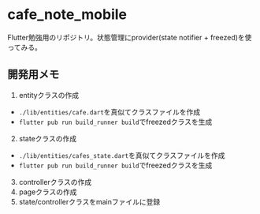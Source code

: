 # cafe_note_mobile
Flutter勉強用のリポジトリ。状態管理にprovider(state notifier + freezed)を使ってみる。

## 開発用メモ
1. entityクラスの作成
- `./lib/entities/cafe.dart`を真似てクラスファイルを作成
- `flutter pub run build_runner build`でfreezedクラスを生成

2. stateクラスの作成
- `./lib/entities/cafes_state.dart`を真似てクラスファイルを作成
- `flutter pub run build_runner build`でfreezedクラスを生成

3. controllerクラスの作成
4. pageクラスの作成
5. state/controllerクラスをmainファイルに登録
